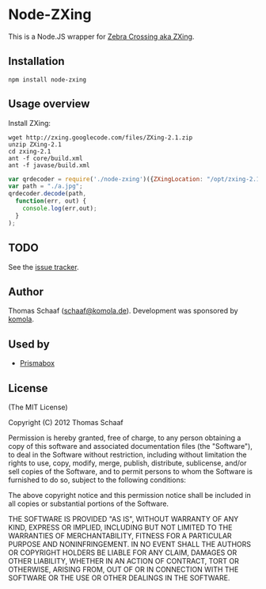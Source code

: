 # Node-ZXing

This is a Node.JS wrapper for [Zebra Crossing aka ZXing](http://code.google.com/p/zxing/).

## Installation

`npm install node-zxing`

## Usage overview

Install ZXing:
```
wget http://zxing.googlecode.com/files/ZXing-2.1.zip
unzip ZXing-2.1
cd zxing-2.1 
ant -f core/build.xml
ant -f javase/build.xml
```

```javascript
var qrdecoder = require('./node-zxing')({ZXingLocation: "/opt/zxing-2.1/"});
var path = "./a.jpg";
qrdecoder.decode(path, 
  function(err, out) {
    console.log(err,out);
  }
);
```

## TODO

See the [issue tracker](http://github.com/komola/node-zxing).

## Author

Thomas Schaaf (schaaf@komola.de).
Development was sponsored by [komola](http://www.komola.de/).

## Used by

- [Prismabox](http://prismabox.de/)

## License

(The MIT License)

Copyright (C) 2012 Thomas Schaaf

Permission is hereby granted, free of charge, to any person obtaining a copy
of this software and associated documentation files (the "Software"), to deal
in the Software without restriction, including without limitation the rights
to use, copy, modify, merge, publish, distribute, sublicense, and/or sell
copies of the Software, and to permit persons to whom the Software is
furnished to do so, subject to the following conditions:

The above copyright notice and this permission notice shall be included in
all copies or substantial portions of the Software.

THE SOFTWARE IS PROVIDED "AS IS", WITHOUT WARRANTY OF ANY KIND, EXPRESS OR
IMPLIED, INCLUDING BUT NOT LIMITED TO THE WARRANTIES OF MERCHANTABILITY,
FITNESS FOR A PARTICULAR PURPOSE AND NONINFRINGEMENT. IN NO EVENT SHALL THE
AUTHORS OR COPYRIGHT HOLDERS BE LIABLE FOR ANY CLAIM, DAMAGES OR OTHER
LIABILITY, WHETHER IN AN ACTION OF CONTRACT, TORT OR OTHERWISE, ARISING FROM,
OUT OF OR IN CONNECTION WITH THE SOFTWARE OR THE USE OR OTHER DEALINGS IN
THE SOFTWARE.

